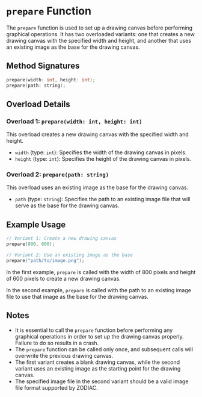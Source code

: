 # `prepare` Function

The `prepare` function is used to set up a drawing canvas before performing graphical operations. It has two overloaded variants: one that creates a new drawing canvas with the specified width and height, and another that uses an existing image as the base for the drawing canvas.

## Method Signatures

```cpp
prepare(width: int, height: int);
prepare(path: string);
```

## Overload Details

### Overload 1: `prepare(width: int, height: int)`

This overload creates a new drawing canvas with the specified width and height.

- `width` (type: `int`): Specifies the width of the drawing canvas in pixels.
- `height` (type: `int`): Specifies the height of the drawing canvas in pixels.

### Overload 2: `prepare(path: string)`

This overload uses an existing image as the base for the drawing canvas.

- `path` (type: `string`): Specifies the path to an existing image file that will serve as the base for the drawing canvas.

## Example Usage

```cpp
// Variant 1: Create a new drawing canvas
prepare(800, 600);

// Variant 2: Use an existing image as the base
prepare("path/to/image.png");
```

In the first example, `prepare` is called with the width of 800 pixels and height of 600 pixels to create a new drawing canvas.

In the second example, `prepare` is called with the path to an existing image file to use that image as the base for the drawing canvas.

## Notes

- It is essential to call the `prepare` function before performing any graphical operations in order to set up the drawing canvas properly. Failure to do so results in a crash.
- The `prepare` function can be called only once, and subsequent calls will overwrite the previous drawing canvas.
- The first variant creates a blank drawing canvas, while the second variant uses an existing image as the starting point for the drawing canvas.
- The specified image file in the second variant should be a valid image file format supported by ZODIAC.
